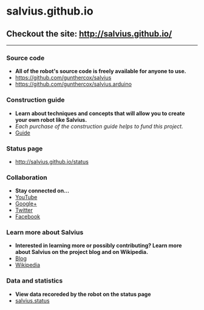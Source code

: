 salvius.github.io
=================

## Checkout the site: http://salvius.github.io/

***

### Source code
- **All of the robot's source code is freely available for anyone to use.**
- https://github.com/gunthercox/salvius
- https://github.com/gunthercox/salvius.arduino

### Construction guide
- **Learn about techniques and concepts that will allow you to create your own robot like Salvius.**
- *Each purchase of the construction guide helps to fund this project.*
- [Guide](http://gunthercox.github.io/salvius.guide/)

### Status page
- http://salvius.github.io/status

### Collaboration
- **Stay connected on...**
- [YouTube](https://www.youtube.com/user/salviusrobot/videos)
- [Google+](https://plus.google.com/u/0/+GuntherCox/)
- [Twitter](https://twitter.com/salviusrobot)
- [Facebook](https://www.facebook.com/salviusrobot)

### Learn more about Salvius
- **Interested in learning more or possibly contributing? Learn more about Salvius on the project blog and on Wikipedia.**
- [Blog](http://salviusrobot.blogspot.com)
- [Wikipedia](http://wikipedia.org/wiki/salvius)

### Data and statistics
- **View data recoreded by the robot on the status page**
- [salvius.status](http://gunthercox.github.io/salvius.status/)
